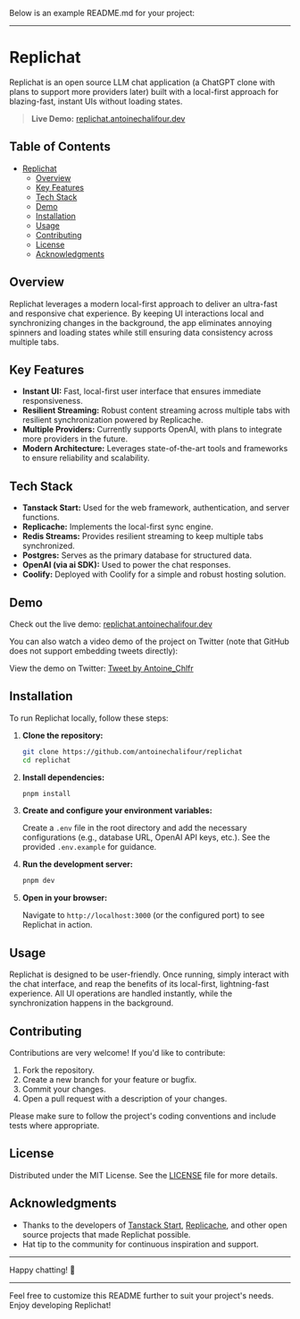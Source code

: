 Below is an example README.md for your project:

---

# Replichat

Replichat is an open source LLM chat application (a ChatGPT clone with plans to support more providers later) built with a local-first approach for blazing-fast, instant UIs without loading states.

> **Live Demo:** [replichat.antoinechalifour.dev](https://replichat.antoinechalifour.dev/)

## Table of Contents

- [Replichat](#replichat)
    - [Overview](#overview)
    - [Key Features](#key-features)
    - [Tech Stack](#tech-stack)
    - [Demo](#demo)
    - [Installation](#installation)
    - [Usage](#usage)
    - [Contributing](#contributing)
    - [License](#license)
    - [Acknowledgments](#acknowledgments)

## Overview

Replichat leverages a modern local-first approach to deliver an ultra-fast and responsive chat experience. By keeping UI interactions local and synchronizing changes in the background, the app eliminates annoying spinners and loading states while still ensuring data consistency across multiple tabs.

## Key Features

- **Instant UI:** Fast, local-first user interface that ensures immediate responsiveness.
- **Resilient Streaming:** Robust content streaming across multiple tabs with resilient synchronization powered by Replicache.
- **Multiple Providers:** Currently supports OpenAI, with plans to integrate more providers in the future.
- **Modern Architecture:** Leverages state-of-the-art tools and frameworks to ensure reliability and scalability.

## Tech Stack

- **Tanstack Start:** Used for the web framework, authentication, and server functions.
- **Replicache:** Implements the local-first sync engine.
- **Redis Streams:** Provides resilient streaming to keep multiple tabs synchronized.
- **Postgres:** Serves as the primary database for structured data.
- **OpenAI (via ai SDK):** Used to power the chat responses.
- **Coolify:** Deployed with Coolify for a simple and robust hosting solution.

## Demo

Check out the live demo: [replichat.antoinechalifour.dev](https://replichat.antoinechalifour.dev/)

You can also watch a video demo of the project on Twitter (note that GitHub does not support embedding tweets directly):

View the demo on Twitter: [Tweet by Antoine_Chlfr](https://x.com/Antoine_Chlfr/status/1912469920421388680)

## Installation

To run Replichat locally, follow these steps:

1. **Clone the repository:**
   ```bash
   git clone https://github.com/antoinechalifour/replichat
   cd replichat
   ```

2. **Install dependencies:**
   ```bash
   pnpm install
   ```

3. **Create and configure your environment variables:**

   Create a `.env` file in the root directory and add the necessary configurations (e.g., database URL, OpenAI API keys, etc.). See the provided `.env.example` for guidance.

4. **Run the development server:**
   ```bash
   pnpm dev
   ```

5. **Open in your browser:**

   Navigate to `http://localhost:3000` (or the configured port) to see Replichat in action.

## Usage

Replichat is designed to be user-friendly. Once running, simply interact with the chat interface, and reap the benefits of its local-first, lightning-fast experience. All UI operations are handled instantly, while the synchronization happens in the background.

## Contributing

Contributions are very welcome! If you'd like to contribute:

1. Fork the repository.
2. Create a new branch for your feature or bugfix.
3. Commit your changes.
4. Open a pull request with a description of your changes.

Please make sure to follow the project's coding conventions and include tests where appropriate.

## License

Distributed under the MIT License. See the [LICENSE](LICENSE) file for more details.

## Acknowledgments

- Thanks to the developers of [Tanstack Start](https://tanstack.com/start), [Replicache](https://replicache.dev/), and other open source projects that made Replichat possible.
- Hat tip to the community for continuous inspiration and support.

---

Happy chatting! 🫶

---

Feel free to customize this README further to suit your project's needs. Enjoy developing Replichat!